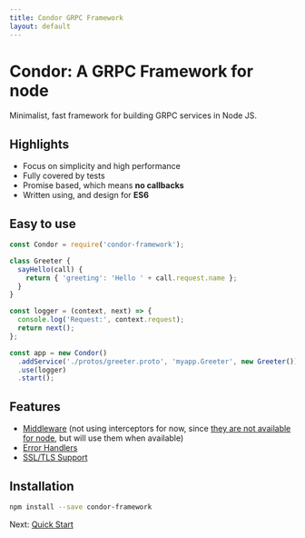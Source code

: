 ```yaml
---
title: Condor GRPC Framework
layout: default
---
```


# Condor: A GRPC Framework for node

Minimalist, fast framework for building GRPC services in Node JS.

## Highlights

- Focus on simplicity and high performance
- Fully covered by tests
- Promise based, which means **no callbacks**
- Written using, and design for **ES6**

## Easy to use

```js
const Condor = require('condor-framework');

class Greeter {
  sayHello(call) {
    return { 'greeting': 'Hello ' + call.request.name };
  }
}

const logger = (context, next) => {
  console.log('Request:', context.request);
  return next();
};

const app = new Condor()
  .addService('./protos/greeter.proto', 'myapp.Greeter', new Greeter())
  .use(logger)
  .start();
```

## Features

- [Middleware](middleware) (not using interceptors for now, since [they are not available for node](https://github.com/grpc/grpc/issues/8394), but will use them when available)
- [Error Handlers](error-handlers)
- [SSL/TLS Support](ssl-tls)

## Installation

```bash
npm install --save condor-framework
``` 

Next: [Quick Start](quick-start)
